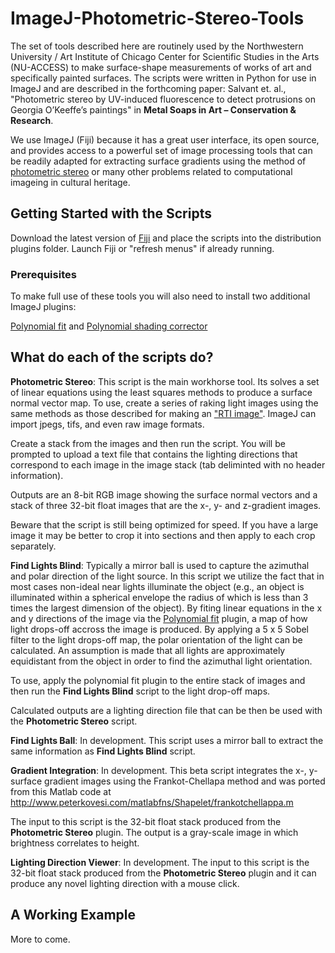 # ImageJ-Photometric-Stereo-Tools
The set of tools described here are routinely used by the Northwestern University / Art Institute of Chicago Center for Scientific Studies in the Arts (NU-ACCESS) to make surface-shape measurements of works of art and specifically painted surfaces. The scripts were written in Python for use in ImageJ and are described in the forthcoming paper: Salvant et. al., "Photometric stereo by UV-induced fluorescence to detect protrusions on Georgia O’Keeffe’s paintings" in **Metal Soaps in Art – Conservation & Research**.

We use ImageJ (Fiji) because it has a great user interface, its open source, and provides access to a powerful set of image processing tools that can be readily adapted for extracting surface gradients using the method of [photometric stereo](https://en.wikipedia.org/wiki/Photometric_stereo) or many other problems related to computational imageing in cultural heritage. 

## Getting Started with the Scripts

Download the latest version of [Fiji](https://fiji.sc) and place the scripts into the distribution plugins folder. Launch Fiji or "refresh menus" if already running.

### Prerequisites

To make full use of these tools you will also need to install two additional ImageJ plugins:

[Polynomial fit](https://imagej.nih.gov/ij/plugins/polynomial-fit/index.html) and [Polynomial shading corrector](http://www.optinav.info/Polynomial_Shading_Corrector.htm)

## What do each of the scripts do?

**Photometric Stereo**: This script is the main workhorse tool. Its solves a set of linear equations using the least squares methods to produce a surface normal vector map. To use, create a series of raking light images using the same methods as those described for making an ["RTI image"]( http://culturalheritageimaging.org/Technologies/RTI/). ImageJ can import jpegs, tifs, and even raw image formats.

Create a stack from the images and then run the script. You will be prompted to upload a text file that contains the lighting directions that correspond to each image in the image stack (tab deliminted with no header information).

Outputs are an 8-bit RGB image showing the surface normal vectors and a stack of three 32-bit float images that are the x-, y- and z-gradient images.

Beware that the script is still being optimized for speed. If you have a large image it may be better to crop it into sections and then apply to each crop separately.

**Find Lights Blind**: Typically a mirror ball is used to capture the azimuthal and polar direction of the light source. In this script we utilize the fact that in most cases non-ideal near lights illuminate the object (e.g., an object is illuminated within a spherical envelope the radius of which is less than 3 times the largest dimension of the object). By fiting linear equations in the x and y directions of the image via the [Polynomial fit](https://imagej.nih.gov/ij/plugins/polynomial-fit/index.html) plugin, a map of how light drops-off accross the image is produced. By applying a 5 x 5 Sobel filter to the light drops-off map, the polar orientation of the light can be calculated. An assumption is made that all lights are approximately equidistant from the object in order to find the azimuthal light orientation. 

To use, apply the polynomial fit plugin to the entire stack of images and then run the **Find Lights Blind** script to the light drop-off maps. 

Calculated outputs are a lighting direction file that can be then be used with the **Photometric Stereo** script.

**Find Lights Ball**: In development. This script uses a mirror ball to extract the same information as **Find Lights Blind** script.

**Gradient Integration**: In development. This beta script integrates the x-, y- surface gradient images using the Frankot-Chellapa method and was ported from this Matlab code at http://www.peterkovesi.com/matlabfns/Shapelet/frankotchellappa.m

The input to this script is the 32-bit float stack produced from the **Photometric Stereo** plugin. The output is a gray-scale image in which brightness correlates to height. 

**Lighting Direction Viewer**: In development. The input to this script is the 32-bit float stack produced from the **Photometric Stereo** plugin and it can produce any novel lighting direction with a mouse click. 

## A Working Example

More to come.
